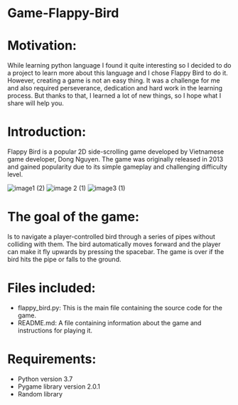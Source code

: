 # Game-Flappy-Bird
# Motivation:
While learning python language I found it quite interesting so I decided to do a project to learn more about this language and I chose Flappy Bird to do it. However, creating a game is not an easy thing. It was a challenge for me and also required perseverance, dedication and hard work in the learning process. But thanks to that, I learned a lot of new things, so I hope what I share will help you.
# Introduction:
Flappy Bird is a popular 2D side-scrolling game developed by Vietnamese game developer, Dong Nguyen. The game was originally released in 2013 and gained popularity due to its simple gameplay and challenging difficulty level.

![image1 (2)](https://user-images.githubusercontent.com/113697984/234901157-bc0f4972-333d-4c40-8353-db4647144cb9.png)         ![image 2 (1)](https://user-images.githubusercontent.com/113697984/234901182-7c788b4a-ec0e-4879-879a-52c238d6d885.png)                   ![image3 (1)](https://user-images.githubusercontent.com/113697984/234902198-fb41f137-db82-4b63-b40e-278abb97e5e3.png)

# The goal of the game:
Is to navigate a player-controlled bird through a series of pipes without colliding with them. The bird automatically moves forward and the player can make it fly upwards by pressing the spacebar. The game is over if the bird hits the pipe or falls to the ground.

# Files included:
+ flappy_bird.py: This is the main file containing the source code for the game.
+ README.md: A file containing information about the game and instructions for playing it.

# Requirements:  
+ Python version 3.7
+ Pygame library version 2.0.1
+ Random library
